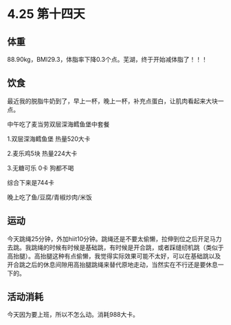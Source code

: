 # 4.25 第十四天

## 体重

88.90kg，BMI29.3，体脂率下降0.3个点。芜湖，终于开始减体脂了！！！

## 饮食

最近我的脱脂牛奶到了，早上一杯，晚上一杯，补充点蛋白，让肌肉看起来大块一点。

中午吃了麦当劳双层深海鳕鱼堡中套餐

1.双层深海鳕鱼堡 热量520大卡

2.麦乐鸡5块 热量224大卡

3.无糖可乐 0卡 狗都不喝

综合下来是744卡

晚上吃了鱼/豆腐/青椒炒肉/米饭

## 运动

今天跳绳25分钟，外加hiit10分钟。跳绳还是不要太偷懒，拉伸到位之后开足马力去跳。我跳绳的时候有时候是基础跳，有时候是开合跳，或者踩缝纫机跳（类似于高抬腿）。高抬腿这种有点偷懒，我觉得实际效果可能不太好，可以在基础跳以及开合跳之后的休息间隙用高抬腿跳绳来替代原地走动，当然实在不行还是要休息一下的。

## 活动消耗

今天因为要上班，所以不怎么动。消耗988大卡。